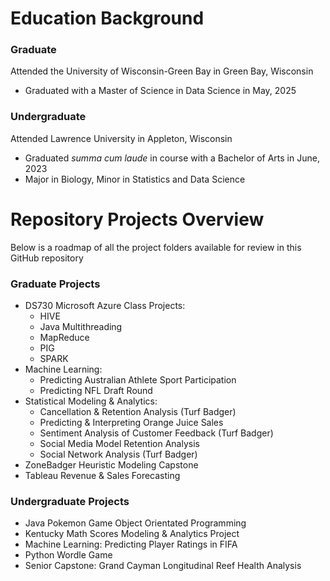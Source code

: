 # Education Background

### Graduate
Attended the University of Wisconsin-Green Bay in Green Bay, Wisconsin
- Graduated with a Master of Science in Data Science in May, 2025

### Undergraduate 
Attended Lawrence University in Appleton, Wisconsin
- Graduated *summa cum laude* in course with a Bachelor of Arts in June, 2023
- Major in Biology, Minor in Statistics and Data Science

# Repository Projects Overview
Below is a roadmap of all the project folders available for review in this GitHub repository

### Graduate Projects
- DS730 Microsoft Azure Class Projects:
  - HIVE
  - Java Multithreading
  - MapReduce
  - PIG
  - SPARK
- Machine Learning:
  - Predicting Australian Athlete Sport Participation
  - Predicting NFL Draft Round
- Statistical Modeling & Analytics:
  - Cancellation & Retention Analysis (Turf Badger)
  - Predicting & Interpreting Orange Juice Sales
  - Sentiment Analysis of Customer Feedback (Turf Badger)
  - Social Media Model Retention Analysis
  - Social Network Analysis (Turf Badger)
- ZoneBadger Heuristic Modeling Capstone
- Tableau Revenue & Sales Forecasting

### Undergraduate Projects
- Java Pokemon Game Object Orientated Programming
- Kentucky Math Scores Modeling & Analytics Project
- Machine Learning: Predicting Player Ratings in FIFA
- Python Wordle Game
- Senior Capstone: Grand Cayman Longitudinal Reef Health Analysis
